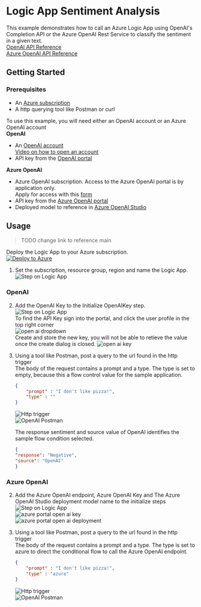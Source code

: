 # Logic App Sentiment Analysis

This example demonstrates how to call an Azure Logic App using OpenAI's Completion API or the Azure OpenAI Rest Service to classify the sentiment in a given text.  
[OpenAI API Reference](https://platform.openai.com/docs/api-reference/completions)  
[Azure OpenAI API Reference](https://learn.microsoft.com/en-us/azure/cognitive-services/openai/reference#completions)

## Getting Started

### Prerequisites

* An [Azure subscription](https://azure.microsoft.com/free/)  
* A http querying tool like Postman or curl

To use this example, you will need either an OpenAI account or an Azure OpenAI account  
**OpenAI**
* An [OpenAI account](https://openai.com/)  
[Video on how to open an account](https://www.youtube.com/watch?v=zJSYMWlCcPY)
* API key from the [OpenAI portal](https://platform.openai.com/)  

**Azure OpenAI**
* Azure OpenAI subscription.  Access to the Azure OpenAI portal is by application only.  
Apply for access with this [form](https://aka.ms/oai/access?azure-portal=true)  
* API key from the [Azure OpenAI portal](https://learn.microsoft.com/en-us/azure/cognitive-services/openai/how-to/create-resource?pivots=web-portal#create-a-resource)
* Deployed model to reference in [Azure OpenAI Studio](https://learn.microsoft.com/en-us/azure/cognitive-services/openai/how-to/create-resource?pivots=web-portal#deploy-a-model)

## Usage  
> TODO change link to reference main  

Deploy the Logic App to your Azure subscription.  
[![Deploy to Azure](https://aka.ms/deploytoazurebutton)](https://portal.azure.com/#create/Microsoft.Template/uri/https%3A%2F%2Fraw.githubusercontent.com%2Fmicrosoft%2Fglobalopenaihack%2Fsentiment%2Flogicapp%2FOpenAILogicApp%2Fazuredeploy.json)  


1. Set the subscription, resource group, region and name the Logic App.  
![Step on Logic App](../../images/logicapps/step1.jpg)  

### OpenAI  
2. Add the OpenAI Key to the Initialize OpenAIKey step.  
![Step on Logic App](../../images/logicapps/step2oai.jpg)  
To find the API Key sign into the portal, and click the user profile in the top right corner  
![open ai dropdown](../../images/sentimentanalysis/openaidropdown.jpg)  
Create and store the new key, you will not be able to retieve the value once the create dialog is closed. 
![open ai key](../../images/sentimentanalysis/openaiSecret.jpg)  

3. Using a tool like Postman, post a query to the url found in the http trigger   
    The body of the request contains a prompt and a type.  The type is set to empty, because this a flow control value for the sample application.  
    ```JSON
    {
        "prompt" : "I don't like pizza!",
        "type" : ""
    }
    ```
    ![Http trigger](../../images/logicapps/step3oai.jpg)  
    ![OpenAI Postman](../../images/logicapps/step3oaipostman.jpg)  
    
    The response sentiment and source value of OpenAI identifies the sample flow condition selected.  
    ```JSON
    {
    "response": "Negative",
    "source": "OpenAI"
    }
    ```  
### Azure OpenAI
2. Add the Azure OpenAI endpoint, Azure OpenAI Key and The Azure OpenAI Studio deployment model name to the initialize steps  
![Step on Logic App](../../images/logicapps/step2azoai.jpg)  
![azure portal open ai key](../../images/sentimentanalysis/openaikeys.jpg)  
![azure portal open ai deployment](../../images/sentimentanalysis/deployments.jpg)  

3. Using a tool like Postman, post a query to the url found in the http trigger   
    The body of the request contains a prompt and a type.  The type is set to azure to direct the conditional flow to call the Azure OpenAI endpoint.  
    ```JSON
    {
        "prompt" : "I don't like pizza!",
        "type" : "azure"
    }
    ```  
    ![Http trigger](../../images/logicapps/step3oai.jpg)  
    ![OpenAI Postman](../../images/logicapps/step3azureoaipostman.jpg)
    
